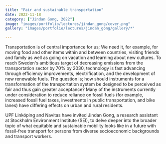 ```yaml
---
title: "Fair and sustainable transportation"
date: 2022-11-18
category: ["Jindan Gong, 2022"]
image: "images/portfolio/lectures/jindan_gong/cover.png"
gallery: "images/portfolio/lectures/jindan_gong/gallery/*"

---
```


Transportation is of central importance for us; We need it, for example, for moving food and other items within and between countries, visiting friends and family as well as going on vacation and learning about new cultures. To reach Sweden's ambitious target of decreasing emissions from the transportation sector by 70% by 2030, technology is fast advancing through efficiency improvements, electrification, and the development of new renewable fuels. The question is; how should instruments for a transformation of the transportation system be designed to be perceived as fair and thus gain greater acceptance? Many of the instruments currently under consideration to reduce reliance on fossil fuels (for example, increased fossil fuel taxes, investments in public transportation, and bike lanes) have differing effects on urban and rural residents.

UPF Linköping and Navitas have invited Jindan Gong, a research assistant at Stockholm Environment Institute (SEI), to delve deeper into the broader topic of what equitable and sustainable mobility looks like in a future with fossil-free transport for persons from diverse socioeconomic backgrounds and transport workers.

